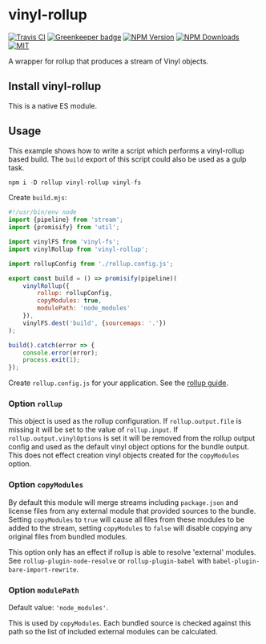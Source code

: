 # vinyl-rollup

[![Travis CI][travis-image]][travis-url]
[![Greenkeeper badge][gk-image]](https://greenkeeper.io/)
[![NPM Version][npm-image]][npm-url]
[![NPM Downloads][downloads-image]][downloads-url]
[![MIT][license-image]](LICENSE)

A wrapper for rollup that produces a stream of Vinyl objects.

## Install vinyl-rollup

This is a native ES module.

## Usage

This example shows how to write a script which performs a vinyl-rollup based build.
The `build` export of this script could also be used as a gulp task.

```js
npm i -D rollup vinyl-rollup vinyl-fs
```

Create `build.mjs`:
```js
#!/usr/bin/env node
import {pipeline} from 'stream';
import {promisify} from 'util';

import vinylFS from 'vinyl-fs';
import vinylRollup from 'vinyl-rollup';

import rollupConfig from './rollup.config.js';

export const build = () => promisify(pipeline)(
	vinylRollup({
		rollup: rollupConfig,
		copyModules: true,
		modulePath: 'node_modules'
	}),
	vinylFS.dest('build', {sourcemaps: '.'})
);

build().catch(error => {
	console.error(error);
	process.exit(1);
});
```

Create `rollup.config.js` for your application.  See the [rollup guide].

### Option `rollup`

This object is used as the rollup configuration.  If `rollup.output.file` is missing
it will be set to the value of `rollup.input`.  If `rollup.output.vinylOptions` is set
it will be removed from the rollup output config and used as the default vinyl object
options for the bundle output.  This does not effect creation vinyl objects created for
the `copyModules` option.

### Option `copyModules`

By default this module will merge streams including `package.json` and license files
from any external module that provided sources to the bundle.  Setting `copyModules`
to `true` will cause all files from these modules to be added to the stream, setting
`copyModules` to `false` will disable copying any original files from bundled modules.

This option only has an effect if rollup is able to resolve 'external' modules. See
`rollup-plugin-node-resolve` or `rollup-plugin-babel` with `babel-plugin-bare-import-rewrite`.

### Option `modulePath`

Default value: `'node_modules'`.

This is used by `copyModules`.  Each bundled source is checked against this path so the
list of included external modules can be calculated.


[npm-image]: https://img.shields.io/npm/v/vinyl-rollup.svg
[npm-url]: https://npmjs.org/package/vinyl-rollup
[travis-image]: https://travis-ci.org/cfware/vinyl-rollup.svg?branch=master
[travis-url]: https://travis-ci.org/cfware/vinyl-rollup
[gk-image]: https://badges.greenkeeper.io/cfware/vinyl-rollup.svg
[downloads-image]: https://img.shields.io/npm/dm/vinyl-rollup.svg
[downloads-url]: https://npmjs.org/package/vinyl-rollup
[license-image]: https://img.shields.io/github/license/cfware/vinyl-rollup.svg
[rollup guide]: https://rollupjs.org/guide/en#using-config-files
